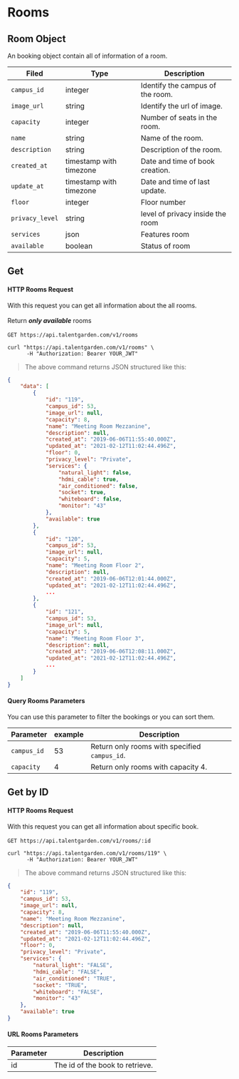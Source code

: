 # Rooms
## Room Object
An booking object contain all of information of a room.

| Filed    |      Type      |  <div style="width:100%">Description</div> |
|----------|---------------|------------|
| `campus_id` |    integer   |   Identify the campus of the room.|
| `image_url` | string |   Identify the url of image. |
| `capacity` |  integer | Number of seats in the room.  |
| `name` |    string   |   Name of the room. |
| `description` |    string   |   Description of the room. |
| `created_at` | timestamp with timezone | Date and time of book creation. |
| `update_at` |    timestamp with timezone  | Date and time of last update. |
| `floor`| integer| Floor number|
|`privacy_level`| string | level of privacy inside the room|
|`services`| json | Features room |
|`available`| boolean | Status of room |

## Get

#### HTTP Rooms Request
With this request you can get all information about the all rooms. <br></br>
Return ***only available*** rooms <br></br> 
`GET https://api.talentgarden.com/v1/rooms`

```shell
curl "https://api.talentgarden.com/v1/rooms" \
      -H "Authorization: Bearer YOUR_JWT"
```
> The above command returns JSON structured like this:

```json
{
    "data": [
        {
            "id": "119",
            "campus_id": 53,
            "image_url": null,
            "capacity": 8,
            "name": "Meeting Room Mezzanine",
            "description": null,
            "created_at": "2019-06-06T11:55:40.000Z",
            "updated_at": "2021-02-12T11:02:44.496Z",
            "floor": 0,
            "privacy_level": "Private",
            "services": {
                "natural_light": false,
                "hdmi_cable": true,
                "air_conditioned": false,
                "socket": true,
                "whiteboard": false,
                "monitor": "43"
            },
            "available": true
        },
        {
            "id": "120",
            "campus_id": 53,
            "image_url": null,
            "capacity": 5,
            "name": "Meeting Room Floor 2",
            "description": null,
            "created_at": "2019-06-06T12:01:44.000Z",
            "updated_at": "2021-02-12T11:02:44.496Z",
            ...
        },
        {
            "id": "121",
            "campus_id": 53,
            "image_url": null,
            "capacity": 5,
            "name": "Meeting Room Floor 3",
            "description": null,
            "created_at": "2019-06-06T12:08:11.000Z",
            "updated_at": "2021-02-12T11:02:44.496Z",
            ...
        }
    ]
}
```
#### Query Rooms Parameters
You can use this parameter to filter the bookings or you can sort them.

Parameter | example | Description
--------- | ------- | --------------
|`campus_id` | 53 | Return only rooms with specified `campus_id`.|
| `capacity` | 4 | Return only rooms with capacity 4.|

## Get by ID

#### HTTP Rooms Request
With this request you can get all information about specific book.  <br></br>
`GET https://api.talentgarden.com/v1/rooms/:id`

```shell
curl "https://api.talentgarden.com/v1/rooms/119" \
      -H "Authorization: Bearer YOUR_JWT"
```

> The above command returns JSON structured like this:

```json
{
    "id": "119",
    "campus_id": 53,
    "image_url": null,
    "capacity": 8,
    "name": "Meeting Room Mezzanine",
    "description": null,
    "created_at": "2019-06-06T11:55:40.000Z",
    "updated_at": "2021-02-12T11:02:44.496Z",
    "floor": 0,
    "privacy_level": "Private",
    "services": {
        "natural_light": "FALSE",
        "hdmi_cable": "FALSE",
        "air_conditioned": "TRUE",
        "socket": "TRUE",
        "whiteboard": "FALSE",
        "monitor": "43"
    },
    "available": true
}
```

#### URL Rooms Parameters

Parameter | Description
--------- | -----------
id | The id of the book to retrieve.



